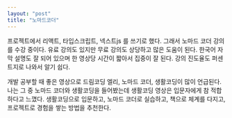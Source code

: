 ```yaml
---
layout: "post"
title: "노마드코더"
---
```


프로젝트에서 리액트, 타입스크립트, 넥스트js 를 쓰기로 했다.
그래서 노마드 코더 강의를 수강 중이다.
유료 강의도 있지만 무료 강의도 상당하고 많은 도움이 된다.
한국어 자막 설명도 잘 되어 있으며
한 영상당 시간이 짧아서 집중이 잘 된다.
강의 진도율도 퍼센트지로 나와서 알기 쉽다.

개발 공부할 때 좋은 영상으로
드림코딩 엘리, 노마드 코더, 생활코딩이 많이 언급된다.
나는 그 중 노마드 코더와 생활코딩을 들어봤는데
생활코딩 영상은 입문자에게 참 적합하다고 느꼈다.
생활코딩으로 입문하고, 노마드 코더로 실습하고,
책으로 체계를 다지고, 프로젝트로 경험을 쌓는 방법을 추천한다.
